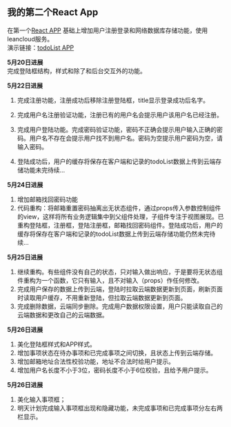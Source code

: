 ## 我的第二个React App
在第一个[React APP](https://github.com/limianhust/React1) 基础上增加用户注册登录和网络数据库存储功能，使用leancloud服务。<br>
演示链接：[todoList APP](https://limianhust.github.io/React2/build/index)

**5月20日进展** <br>
完成登陆框结构，样式和除了和后台交互外的功能。<br>

**5月22日进展** <br>
1. 完成注册功能，注册成功后移除注册登陆框，title显示登录成功后名字。

2. 完成用户名注册验证功能，注册已有的用户名会提示用户该用户名已经注册。

3. 完成用户登陆功能。完成密码验证功能，密码不正确会提示用户输入正确的密码。用户名不存在会提示用户找不到用户名。密码为空提示用户密码为空，请输入密码。

4.  登陆成功后，用户的缓存将保存在客户端和记录的todoList数据上传到云端存储功能未完待续...

**5月24日进展** <br>
1. 增加邮箱找回密码功能
2. 代码重构：将邮箱重置密码抽离出无状态组件，通过props传入参数控制组件的view，这样将所有业务逻辑集中到父组件处理，子组件专注于视图展现。已重构登陆框，注册框，登陆注册框，邮箱找回密码组件。登陆成功后，用户的缓存将保存在客户端和记录的todoList数据上传到云端存储功能仍然未完待续...

**5月25日进展** <br>
1. 继续重构。有些组件没有自己的状态，只对输入做出响应，于是要将无状态组件重构为一个函数，它只有输入，且不对输入（props）作任何修改。
2. 完成用户保存的数据上传到云端，登陆时拉取云端数据更新到页面，刷新页面时读取用户缓存，不用重新登陆，但拉取云端数据更新到页面。
3. 完成删除数据，云端同步删除。完成用户数据权限设置，用户只能读取自己的云端数据和更改自己的云端数据。<br>

**5月26日进展** <br>
1. 美化登陆框样式和APP样式。
2. 增加事项状态在待办事项和已完成事项之间切换，且状态上传到云端存储。
3. 增加邮箱地址合法性校验功能，地址不合法时给用户提示。
4. 增加用户名长度不小于3位，密码长度不小于6位校验，且给予用户提示。

**5月26日进展** <br>
1. 美化输入事项框；
2. 明天计划完成输入事项框出现和隐藏功能，未完成事项和已完成事项分左右两栏显示。